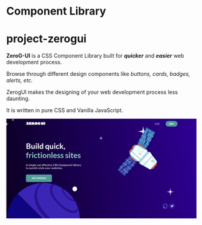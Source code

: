 # Component Library

# project-zerogui

**ZeroG-UI** is a CSS Component Library built for **_quicker_** and **_easier_** web development process.

Browse through different design components like *buttons, cards, badges, alerts, etc.*

ZerogUI makes the designing of your web development process less daunting.

It is written in pure CSS and Vanilla JavaScript.

![This is an image](/images/screencapture-zerogui-netlify-app-index-html-2022-02-12-00_09_01.png)


 
